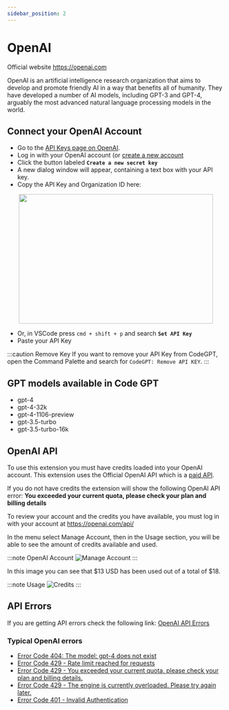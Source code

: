 ```yaml
---
sidebar_position: 2
---
```


# OpenAI

Official website https://openai.com

OpenAI is an artificial intelligence research organization that aims to develop and promote friendly AI in a way that benefits all of humanity. They have developed a number of AI models, including GPT-3 and GPT-4, arguably the most advanced natural language processing models in the world.

## Connect your OpenAI Account
- Go to the [API Keys page on OpenAI](https://platform.openai.com/account/api-keys).
- Log in with your OpenAI account (or [create a new account](https://platform.openai.com/signup)
- Click the button labeled **`Create a new secret key`**
- A new dialog window will appear, containing a text box with your API key. 
- Copy the API Key and Organization ID here:
  
<p align="center">
      <img width="450" height="300" src="https://github.com/davila7/code-gpt-docs/assets/37567214/c79e8c36-2d0c-4cfe-992b-5816748472aa"/>
</p>

 
- Or, in VSCode press `cmd + shift + p` and search **`Set API Key`**
- Paste your API Key


:::caution Remove Key
If you want to remove your API Key from CodeGPT, open the Command Palette and search for `CodeGPT: Remove API KEY`.
:::


## GPT models available in Code GPT
- gpt-4
- gpt-4-32k
- gpt-4-1106-preview
- gpt-3.5-turbo
- gpt-3.5-turbo-16k

## OpenAI API

To use this extension you must have credits loaded into your OpenAI account.
This extension uses the Official OpenAI API which is a [paid API](https://openai.com/api/pricing/).

If you do not have credits the extension will show the following OpenAI API error:
**You exceeded your current quota, please check your plan and billing details**

To review your account and the credits you have available, you must log in with your account at https://openai.com/api/

In the menu select Manage Account, then in the Usage section, you will be able to see the amount of credits available and used.

:::note OpenAI Account
![Manage Account](https://user-images.githubusercontent.com/6216945/213941730-b48b8b6a-8f0d-4fea-b4b3-42edc838f42e.png)
:::

In this image you can see that $13 USD has been used out of a total of $18.

:::note Usage
![Credits](https://user-images.githubusercontent.com/6216945/213941720-1ae816dd-fedb-4026-ae8c-b8b374d1d0dd.png)
:::

## API Errors
If you are getting API errors check the following link: [OpenAI API Errors](https://help.openai.com/en/collections/3675931-openai-api#api-error-codes-explained)

### Typical OpenAI errors
- [Error Code 404: The model: gpt-4 does not exist](https://community.openai.com/t/when-i-try-the-gpt-4-model-chat-completion-in-api-request-i-get-an-error-that-model-does-not-exist/98850)
- [Error Code 429 - Rate limit reached for requests](https://help.openai.com/en/articles/6891829-error-code-429-rate-limit-reached-for-requests)
- [Error Code 429 - You exceeded your current quota, please check your plan and billing details.](https://help.openai.com/en/articles/6891831-error-code-429-you-exceeded-your-current-quota-please-check-your-plan-and-billing-details)
- [Error Code 429 - The engine is currently overloaded. Please try again later.](https://help.openai.com/en/articles/6891834-error-code-429-the-engine-is-currently-overloaded-please-try-again-later)
- [Error Code 401 - Invalid Authentication](https://help.openai.com/en/articles/6891767-error-code-401-invalid-authentication)
